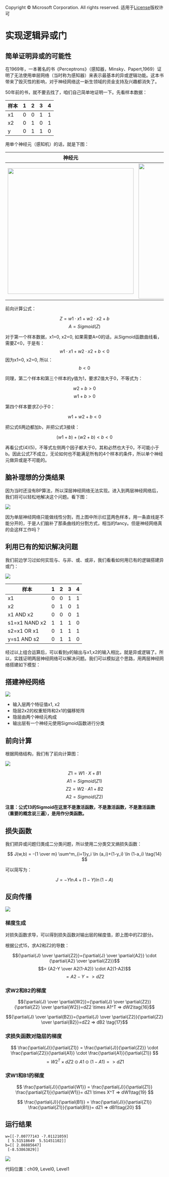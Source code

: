 Copyright © Microsoft Corporation. All rights reserved.
  适用于[License](https://github.com/Microsoft/ai-edu/blob/master/LICENSE.md)版权许可

# 实现逻辑异或门

## 简单证明异或的可能性

在1969年，一本著名的书《Perceptrons》（感知器，Minsky、Papert,1969）证明了无法使用单层网络（当时称为感知器）来表示最基本的异或逻辑功能。这本书带来了毁灭性的影响，对于神经网络这一新生领域的资金支持及兴趣都消失了。

50年前的书，就不要去找了，咱们自己简单地证明一下。先看样本数据：

|样本|1|2|3|4|
|----|----|----|----|---|
|x1|0|0|1|1|
|x2|0|1|0|1|
|y|0|1|1|0|

用单个神经元（感知机）的话，就是下图：

|神经元|激活函数 Sigmoid|
|-|-|
|<img src='./Images/9/xor_prove.png' width="400"/>|<img src='./Images/7/sigmoid_seperator.png' width="430"/>|

前向计算公式：

$$Z = w1 \cdot x1 + w2 \cdot x2 + b \tag{1}$$
$$A = Sigmoid(Z) \tag{2}$$

对于第一个样本数据，x1=0, x2=0, 如果需要A=0的话，从Sigmoid函数曲线看，需要Z<0，于是有：
$$w1 \cdot x1 + w2 \cdot x2 + b < 0$$
因为x1=0, x2=0, 所以：
$$b < 0 \tag{3}$$

同理，第二个样本和第三个样本的y值为1，要求Z值大于0，不等式为：

$$w2 + b > 0 \tag{4}$$
$$w1 + b > 0 \tag{5}$$

第四个样本要求Z小于0：

$$w1 + w2 + b < 0 \tag{6}$$

把公式6两边都加b，并把公式3接续：

$$(w1 + b) + (w2 + b) < b < 0 \tag{7}$$

再看公式(4)(5)，不等式左侧两个因子都大于0，其和必然也大于0，不可能小于b。因此公式7不成立，无论如何也不能满足所有的4个样本的条件，所以单个神经元做异或是不可能的。

## 脑补理想的分类结果

因为当时还没有BP算法，所以深层神经网络无法实现。进入到两层神经网络后，我们将可以轻松地解决这个问题。看下图：

<img src='./Images/9/xor_task.png'/>

因为单层神经网络只能做线性分割，而上图中所示红蓝两色样本，用一条直线是不能分开的，于是人们脑补了那条曲线的分割方式，相当的fancy。但是神经网络真的会这样工作吗？

## 利用已有的知识解决问题

我们前边学习过如何实现与、与非、或、或非，我们看看如何用已有的逻辑搭建异或门：

<img src='./Images/9/xor_gate.png'/>

|样本|1|2|3|4|
|----|----|----|----|----|
|x1|0|0|1|1|
|x2|0|1|0|1|
|x1 AND x2|0|0|0|1|
|s1=x1 NAND x2|1|1|1|0|
|s2=x1 OR x1|0|1|1|1|
|y=s1 AND s2|0|1|1|0|

经过以上组合运算后，可以看到y的输出与x1,x2的输入相比，就是异或逻辑了。所以，实践证明两层神经网络可以解决问题。我们可以模拟这个思路，用两层神经网络搭建如下模型：

## 搭建神经网络

<img src='./Images/9/xor_nn.png'/>

- 输入层两个特征值x1, x2
- 隐层2x2的权重矩阵和2x1的偏移矩阵
- 隐层由两个神经元构成
- 输出层有一个神经元使用Sigmoid函数进行分类

## 前向计算

根据网络结构，我们有了前向计算图：

<img src='./Images/9/binary_forward.png'/>

$$Z1 = W1 \cdot X + B1 \tag{10}$$
$$A1 = Sigmoid(Z1) \tag{11}$$
$$Z2 = W2 \cdot A1 + B2 \tag{12}$$
$$A2 = Sigmoid(Z2) \tag{13}$$

**注意：公式13的Sigmoid在这里不是激活函数，不是激活函数，不是激活函数（重要的概念说三遍），是用作分类函数。**

## 损失函数

我们把异或问题归类成二分类问题，所以使用二分类交叉熵损失函数：

$$
J(w,b) = -{1 \over m} \sum^m_{i=1}y_i \ln (a_i)+(1-y_i) \ln (1-a_i) \tag{14}
$$

可以简写为：

$$
J = -Y \ln A + (1-Y) \ln (1-A) \tag{15}
$$


## 反向传播

<img src='./Images/9/binary_backward.png'/>

### 梯度生成

对损失函数求导，可以得到损失函数对输出层的梯度值，即上图中的Z2部分。

根据公式15，求A2和Z2的导数：

$${\partial{J} \over \partial{Z2}}={\partial{J} \over \partial{A2}} \cdot {\partial{A2} \over \partial{Z2}}$$
$$= {A2-Y \over A2(1-A2)} \cdot A2(1-A2)$$
$$=A2-Y \tag{15} => dZ2$$

### 求W2和B2的梯度

$${\partial{J} \over \partial{W2}}={\partial{J} \over \partial{Z2}}{\partial{Z2} \over \partial{W2}}=dZ2 \times A1^T => dW2\tag{16}$$

$${\partial{J} \over \partial{B2}}={\partial{J} \over \partial{Z2}}{\partial{Z2} \over \partial{B2}}=dZ2 => dB2 \tag{17}$$

### 求损失函数对隐层的梯度

$$
\frac{\partial{J}}{\partial{Z1}} = \frac{\partial{J}}{\partial{Z2}} \cdot \frac{\partial{Z2}}{\partial{A1}} \cdot \frac{\partial{A1}}{\partial{Z1}}
$$
$$=W2^T \times dZ2 \odot A1 \odot (1-A1)=>dZ1 \tag{18}$$

### 求W1和B1的梯度

$$
\frac{\partial{J}}{\partial{W1}} = \frac{\partial{J}}{\partial{Z1}} \frac{\partial{Z1}}{\partial{W1}}= dZ1 \times X^T => dW1\tag{19}
$$

$$
\frac{\partial{J}}{\partial{B1}} = \frac{\partial{J}}{\partial{Z1}} \frac{\partial{Z1}}{\partial{B1}}= dZ1 => dB1\tag{20}
$$

## 运行结果

```
w=[[-7.00777143 -7.01121059]
 [ 5.51518649  5.51451102]]
b=[[ 2.86885647]
 [-8.53863829]]
```

<img src='./Images/9/binary_result_2.png'/>

代码位置：ch09, Level0, Level1